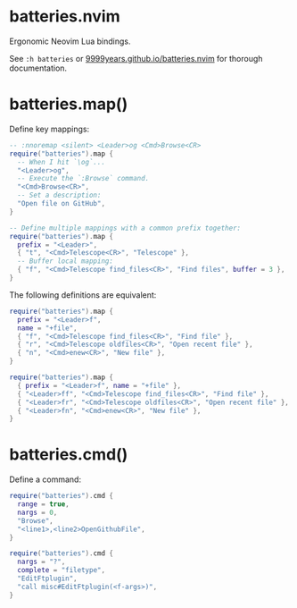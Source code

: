 # batteries.nvim

Ergonomic Neovim Lua bindings.

See `:h batteries` or [9999years.github.io/batteries.nvim][docs] for thorough
documentation.

[docs]: https://9999years.github.io/batteries.nvim/

# batteries.map()

Define key mappings:

```lua
-- :nnoremap <silent> <Leader>og <Cmd>Browse<CR>
require("batteries").map {
  -- When I hit `\og`...
  "<Leader>og",
  -- Execute the `:Browse` command.
  "<Cmd>Browse<CR>",
  -- Set a description:
  "Open file on GitHub",
}

-- Define multiple mappings with a common prefix together:
require("batteries").map {
  prefix = "<Leader>",
  { "t", "<Cmd>Telescope<CR>", "Telescope" },
  -- Buffer local mapping:
  { "f", "<Cmd>Telescope find_files<CR>", "Find files", buffer = 3 },
}
```

The following definitions are equivalent:

```lua
require("batteries").map {
  prefix = "<Leader>f",
  name = "+file",
  { "f", "<Cmd>Telescope find_files<CR>", "Find file" },
  { "r", "<Cmd>Telescope oldfiles<CR>", "Open recent file" },
  { "n", "<Cmd>enew<CR>", "New file" },
}

require("batteries").map {
  { prefix = "<Leader>f", name = "+file" },
  { "<Leader>ff", "<Cmd>Telescope find_files<CR>", "Find file" },
  { "<Leader>fr", "<Cmd>Telescope oldfiles<CR>", "Open recent file" },
  { "<Leader>fn", "<Cmd>enew<CR>", "New file" },
}
```

# batteries.cmd()

Define a command:

```lua
require("batteries").cmd {
  range = true,
  nargs = 0,
  "Browse",
  "<line1>,<line2>OpenGithubFile",
}

require("batteries").cmd {
  nargs = "?",
  complete = "filetype",
  "EditFtplugin",
  "call misc#EditFtplugin(<f-args>)",
}
```
